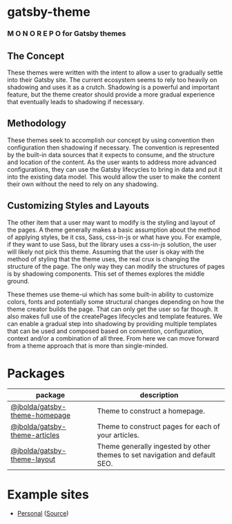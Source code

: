 # gatsby-theme
### M O N O R E P O for Gatsby themes

## The Concept
These themes were written with the intent to allow a user to gradually settle into their Gatsby site. The current ecosystem seems to rely too heavily on shadowing and uses it as a crutch. Shadowing is a powerful and important feature, but the theme creator should provide a more gradual experience that eventually leads to shadowing if necessary.

## Methodology
These themes seek to accomplish our concept by using convention then configuration then shadowing if necessary. The convention is represented by the built-in data sources that it expects to consume, and the structure and location of the content. As the user wants to address more advanced configurations, they can use the Gatsby lifecycles to bring in data and put it into the existing data model. This would allow the user to make the content their own without the need to rely on any shadowing.

## Customizing Styles and Layouts
The other item that a user may want to modify is the styling and layout of the pages. A theme generally makes a basic assumption about the method of applying styles, be it css, Sass, css-in-js or what have you. For example, if they want to use Sass, but the library uses a css-in-js solution, the user will likely not pick this theme. Assuming that the user is okay with the method of styling that the theme uses, the real crux is changing the structure of the page. The only way they can modify the structures of pages is by shadowing components. This set of themes explores the middle ground.

These themes use theme-ui which has some built-in ability to customize colors, fonts and potentially some structural changes depending on how the theme creator builds the page. That can only get the user so far though. It also makes full use of the createPages lifecycles and template features. We can enable a gradual step into shadowing by providing multiple templates that can be used and composed based on convention, configuration, context and/or a combination of all three. From here we can move forward from a theme approach that is more than single-minded.

# Packages
| package | description |
| ------- | ----------- |
| [@jbolda/gatsby-theme-homepage](https://github.com/jbolda/gatsby-theme/tree/master/packages/gatsby-theme-homepage) | Theme to construct a homepage. |
| [@jbolda/gatsby-theme-articles](https://github.com/jbolda/gatsby-theme/tree/master/packages/gatsby-theme-articles) | Theme to construct pages for each of your articles. |
| [@jbolda/gatsby-theme-layout](https://github.com/jbolda/gatsby-theme/tree/master/packages/gatsby-theme-layout) | Theme generally ingested by other themes to set navigation and default SEO. |

# Example sites
- [Personal](https://jbolda-gatsby-theme-personal.netlify.com/) ([Source](https://github.com/jbolda/gatsby-theme/tree/master/examples/personal))
